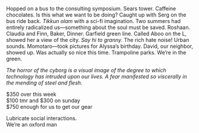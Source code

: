 Hopped on a bus to the consulting symposium. Sears tower. Caffeine chocolates. Is this what we want to be doing? Caught up with Serg on the bus ride back. *Tikkun olam* with a sci-fi imagination. Two summers had entirely radicalized us—something about the soul must be saved. Roshaan. Claudia and Finn, Baker, Dinner. Garfield green line. Called Aboo on the L, showed her a view of the city. *Say hi to granny.* The rich hate noise\! Urban sounds. Momotaro—took pictures for Alyssa’s birthday. David, our neighbor, showed up. Was actually so nice this time. Trampoline parks. We’re in the green. 

*The horror of the cyborg is a visual image of the degree to which technology has intruded upon our lives. A fear manifested so viscerally in the mending of steel and flesh.*

$350 over this week  
$100 tmr and $300 on sunday  
$750 enough for us to get our gear

Lubricate social interactions.   
We’re an oxford man